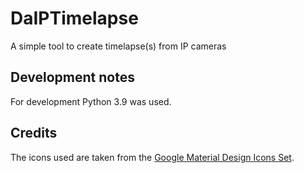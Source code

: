 # DaIPTimelapse
A simple tool to create timelapse(s) from IP cameras


## Development notes

For development Python 3.9 was used.

## Credits
The icons used are taken from the [Google Material Design Icons Set](https://material.io/resources/icons/).